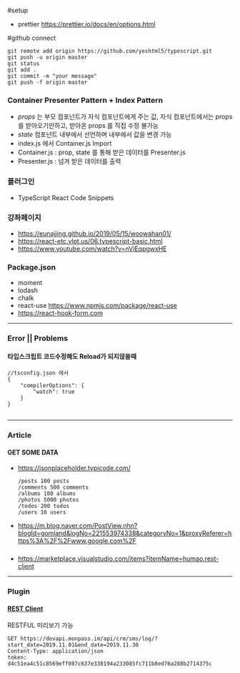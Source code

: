 #setup

- prettier <https://prettier.io/docs/en/options.html>

#github connect

```
git remote add origin https://github.com/yeshtml5/typescript.git
git push -u origin master
git status
git add .
git commit -m "your message"
git push -f origin master
```

### Container Presenter Pattern + Index Pattern

- _props_ 는 부모 컴포넌트가 자식 컴포넌트에게 주는 값, 자식 컴포넌트에서는 props 를 받아오기만하고, 받아온 props 를 직접 수정 불가능
- _state_ 컴포넌트 내부에서 선언하며 내부에서 값을 변경 가능
- index.js 에서 Container.js Import
- Container.js : prop, state 를 통해 받은 데이터를 Presenter.js
- Presenter.js : 넘겨 받은 데이터를 출력

### 플러그인

- TypeScript React Code Snippets

### 강좌페이지

- <https://eunajjing.github.io/2019/05/15/woowahan01/>
- <https://react-etc.vlpt.us/06.typescript-basic.html>
- <https://www.youtube.com/watch?v=nViEqpgwxHE>

### Package.json

- moment
- lodash
- chalk
- react-use <https://www.npmjs.com/package/react-use>
- <https://react-hook-form.com>

---

### Error || Problems

#### 타입스크립트 코드수정해도 Reload가 되지않을때

```
//tsconfig.json 에서
{
    "compilerOptions": {
        "watch": true
    }
}


```

---

### Article

#### GET SOME DATA

- <https://jsonplaceholder.typicode.com/>

  ```
  /posts 100 posts
  /comments 500 comments
  /albums 100 albums
  /photos 5000 photos
  /todos 200 todos
  /users 10 users
  ```

- <https://m.blog.naver.com/PostView.nhn?blogId=gomland&logNo=221553974338&categoryNo=1&proxyReferer=https%3A%2F%2Fwww.google.com%2F>

###

- <https://marketplace.visualstudio.com/items?itemName=humao.rest-client>

---

### Plugin

#### [REST Client](https://marketplace.visualstudio.com/items?itemName=humao.rest-client)

RESTFUL 미리보기 가능

```
GET https://devapi.monpass.im/api/crm/sms/log/?start_date=2019.11.01&end_date=2019.11.30
Content-Type: application/json
token: d4c51ea4c51c8569eff087c637e338194a233085fc711b8ed76a288b2714375c
```
